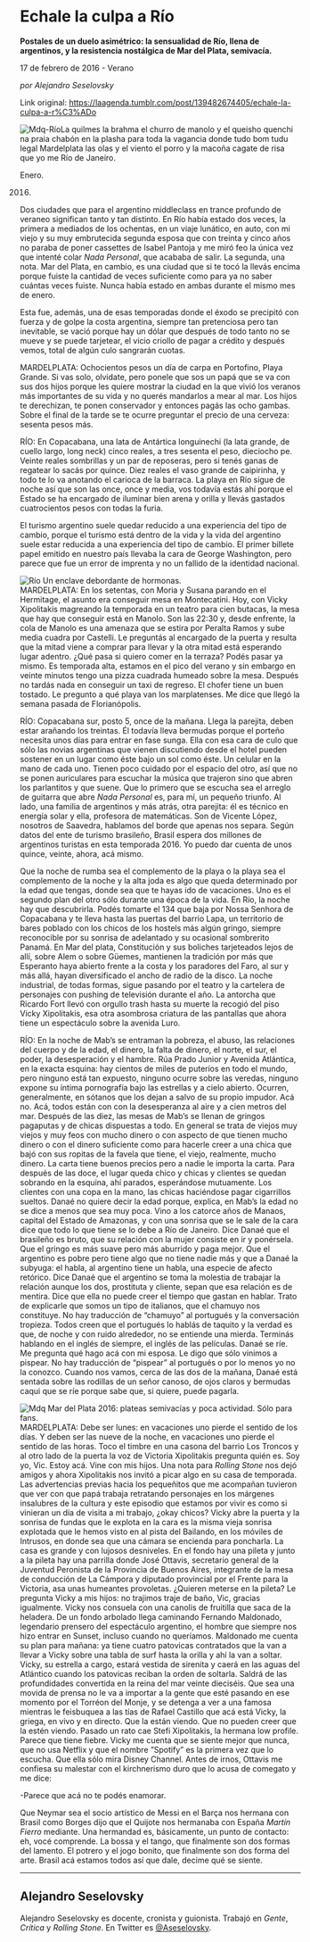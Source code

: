 # Echale la culpa a Río

**Postales de un duelo asimétrico: la sensualidad de Río, llena de argentinos, y la resistencia nostálgica de Mar del Plata, semivacía.**

17 de febrero de 2016 - Verano

_por Alejandro Seselovsky_

Link original: https://laagenda.tumblr.com/post/139482674405/echale-la-culpa-a-r%C3%ADo

![Mdq-Río](https://64.media.tumblr.com/6722c940af256c6ad8a778c982a0ac25/tumblr_inline_pjzt04qKfx1t6q87u_500.jpg)La
quilmes la brahma el churro de manolo y el queisho quenchi na praia
chabón en la plasha para toda la vagancia donde tudo bom tudu legal
Mardelplata las olas y el viento el porro y la macoña cagate de risa
que yo me Río de Janeiro.

Enero.

2016.

Dos
ciudades que para el argentino middleclass en trance profundo de
veraneo significan tanto y tan distinto. En Río había estado dos
veces, la primera a mediados de los ochentas, en un viaje lunático,
en auto, con mi viejo y su muy embrutecida segunda esposa que con
treinta y cinco años no paraba de poner cassettes de Isabel Pantoja
y me miró feo la única vez que intenté colar *Nada Personal*,
que acababa de salir. La segunda, una nota. Mar del Plata, en cambio,
es una ciudad que si te tocó la llevás encima porque fuiste la
cantidad de veces suficiente como para ya no saber cuántas veces
fuiste. Nunca había estado en ambas durante el mismo mes de enero. 


Esta
fue, además, una de esas temporadas donde el éxodo se precipitó
con fuerza y de golpe la costa argentina, siempre tan pretenciosa
pero tan inevitable, se vació porque hay un dólar que después de
todo tanto no se mueve y se puede tarjetear, el vicio criollo de
pagar a crédito y después vemos, total de algún culo sangrarán
cuotas.

MARDELPLATA:
Ochocientos pesos un día de carpa en Portofino, Playa Grande. Si vas
solo, olvidate, pero ponele que sos un papá que se va con sus dos
hijos porque les quiere mostrar la ciudad en la que vivió los
veranos más importantes de su vida y no querés  mandarlos a mear al
mar. Los hijos te derechizan, te ponen conservador y entonces pagás
las ocho gambas. Sobre el final de la tarde se te ocurre preguntar el
precio de una cerveza: sesenta pesos más.

RÍO:
En Copacabana, una lata de Antártica longuinechi (la lata grande, de
cuello largo, long neck) cinco reales, a tres sesenta el peso,
dieciocho pe. Veinte reales sombrillas y un par de reposeras, pero si
tenés ganas de regatear lo sacás por quince. Diez reales el vaso
grande de caipirinha, y todo te lo va anotando el carioca de la
barraca. La playa en Río sigue de noche así que son las once, once
y media, vos todavía estás ahí porque el Estado se ha encargado de
iluminar bien arena y orilla y llevás gastados cuatrocientos pesos
con todas la furia.  


El
turismo argentino suele quedar reducido a una experiencia del tipo de
cambio, porque el turismo está dentro de la vida y la vida del
argentino suele estar reducida a una experiencia del tipo de cambio.
El primer billete papel emitido en nuestro país llevaba la cara de
George Washington, pero parece que fue un error de imprenta y no un
fallido de la identidad nacional.

![Río](https://64.media.tumblr.com/87fda648f4dd8db76be3366e9b869bcd/tumblr_inline_pjzt05AjO71t6q87u_500.jpg) Un enclave debordante de hormonas.   
MARDELPLATA:
En los setentas, con Moria y Susana parando en el Hermitage, el
asunto era conseguir mesa en Montecatini. Hoy, con Vicky Xipolitakis
magreando la temporada en un teatro para cien butacas, la mesa que
hay que conseguir está en Manolo. Son las 22:30 y, desde enfrente,
la cola de Manolo es una amenaza que se estira por Peralta Ramos y
sube media cuadra por Castelli. Le preguntás al encargado de la
puerta y resulta que la mitad viene a comprar para llevar y la otra
mitad está esperando lugar adentro. ¿Qué pasa si quiero comer en
la terraza? Podés pasar ya mismo. Es temporada alta, estamos en el
pico del verano y sin embargo en veinte minutos tengo una pizza
cuadrada humeado sobre la mesa. Después no tardás nada en conseguir
un taxi de regreso. El chofer tiene un buen tostado. Le pregunto a
qué playa van los marplatenses. Me dice que llegó la semana pasada
de Florianópolis. 


RÍO:
Copacabana sur, posto 5, once de la mañana. Llega la parejita, deben
estar arañando los treintas. Él todavía lleva bermudas porque el
porteño necesita unos días para entrar en fase sunga. Ella con esa
cara de culo que sólo las novias argentinas que vienen discutiendo
desde el hotel pueden sostener en un lugar como éste bajo un sol
como éste. Un celular en la mano de cada uno. Tienen poco cuidado
por el espacio del otro, así que no se ponen auriculares para
escuchar la música que trajeron sino que abren los parlantitos y que
suene. Que lo primero que se escucha sea el arreglo de guitarra que
abre *Nada Personal* es, para mí, un pequeño triunfo. Al lado,
una familia de argentinos y más atrás, otra parejita: él es
técnico en energía solar y ella, profesora de matemáticas. Son de
Vicente López, nosotros de Saavedra, hablamos del borde que apenas
nos separa. Según datos del ente de turismo brasileño, Brasil
espera dos millones de argentinos turistas en esta temporada 2016. Yo
puedo dar cuenta de unos quince, veinte, ahora, acá mismo.

Que
la noche de rumba sea el complemento de la playa o la playa sea el
complemento de la noche y la alta joda es algo que queda determinado
por la edad que tengas, donde sea que te hayas ido de vacaciones. Uno
es el segundo plan del otro sólo durante una época de la vida. En
Río, la noche hay que descubrirla. Podés tomarte el 134 que baja
por Nossa Senhora de Copacabana y te lleva hasta las puertas del
barrio Lapa, un territorio de bares poblado con los chicos de los
hostels más algún gringo, siempre reconocible por su sonrisa de
adelantado y su ocasional sombrerito Panamá. En Mar del plata,
Constitución y sus boliches tarjeteados lejos de allí, sobre Alem o
sobre Güemes, mantienen la tradición por más que Esperanto haya
abierto frente a la costa y los paradores del Faro, al sur y más
allá, hayan diversificado el ancho de radio de la disco. La noche
industrial, de todas formas, sigue pasando por el teatro y la
cartelera de personajes con pushing de televisión durante el año.
La antorcha que Ricardo Fort llevó con orgullo trash hasta su muerte
la recogió del piso Vicky Xipolitakis, esa otra asombrosa criatura
de las pantallas que ahora tiene un espectáculo sobre la avenida
Luro.    


RÍO:
En la noche de Mab’s se entraman la pobreza, el abuso, las relaciones
del cuerpo y de la edad,   el dinero, la falta de dinero, el norte,
el sur, el poder, la desesperación y el hambre. Rúa Prado Junior y
Avenida Atlántica, en la exacta esquina: hay cientos de miles de
puteríos en todo el mundo, pero ninguno está tan expuesto, ninguno
ocurre sobre las veredas, ninguno expone su íntima pornografía bajo
las estrellas y a cielo abierto. Ocurren, generalmente, en sótanos
que los dejan a salvo de su propio impudor. Acá no. Acá, todos
están con con la desesperanza al aire y a cien metros del mar.
Después de las diez, las mesas de Mab’s se llenan de gringos
pagaputas y de chicas dispuestas a todo. En general se trata de
viejos muy viejos y muy feos con mucho dinero o con aspecto de que
tienen mucho dinero o con el dinero suficiente como para hacerle
creer a una chica que bajó con sus ropitas de la favela que tiene,
el viejo, realmente, mucho dinero. La carta tiene buenos precios pero
a nadie le importa la carta. Para después de las doce, el lugar
queda chico y chicas y clientes se quedan sobrando en la esquina, ahí
parados, esperándose mutuamente. Los clientes con una copa en la
mano, las chicas haciéndose pagar cigarrillos sueltos. Danaé no
quiere decir la edad porque, explica, en Mab’s la edad no se dice a
menos que sea muy poca. Vino a los catorce años de Manaos, capital
del Estado de Amazonas, y con una sonrisa que se le sale de la cara
dice que todo lo que tiene se lo debe a Río de Janeiro. Dice Danaé
que el brasileño es bruto, que su relación con la mujer consiste en
ir y ponérsela. Que el gringo es más suave pero más aburrido y
paga mejor. Que el argentino es pobre pero tiene algo que no tiene
nadie más y que a Danaé la subyuga: el habla, al argentino tiene un
habla, una especie de afecto retórico. Dice Danaé que el argentino
se toma la molestia de trabajar la relación aunque los dos,
prostituta y cliente, sepan que esa relación es de mentira. Dice que
ella no puede creer el tiempo que gastan en hablar. Trato de
explicarle que somos un tipo de italianos, que el chamuyo nos
constituye. No hay traducción de “chamuyo” al portugués y la
conversación tropieza. Todos creen que el portugués lo hablás de
taquito y la verdad es que, de noche y con ruido alrededor, no se
entiende una mierda. Terminás hablando en el  inglés de siempre, el
inglés de las películas. Danaé se ríe. Me pregunta qué hago acá
con mi esposa. Le digo que sólo vinimos a pispear. No hay traducción
de “pispear” al portugués o por lo menos yo no la conozco.
Cuando nos vamos, cerca de las dos de la mañana, Danaé está
sentada sobre las rodillas de un señor canoso, de ojos claros y
bermudas caqui que se ríe porque sabe que, si quiere, puede pagarla.

![Mdq](https://64.media.tumblr.com/80ec1e8871989c652f1460c7837b1b59/tumblr_inline_pjzt06qg1e1t6q87u_500.jpg) Mar del Plata 2016: plateas semivacías y poca actividad. Sólo para fans.   
MARDELPLATA:
Debe ser lunes: en vacaciones uno pierde el sentido de los días. Y
deben ser las nueve de la noche, en vacaciones uno pierde el sentido
de las horas. Toco el timbre en una casona del barrio Los Troncos y
al otro lado de la puerta la voz de Victoria Xipolitakis pregunta
quién es. Soy yo, Vic. Estoy acá. Vine con mis hijos. Una nota para
*Rolling Stone* nos dejó amigos y ahora Xipolitakis nos invitó
a picar algo en su casa de temporada. Las advertencias previas hacia
los pequeñitos que me acompañan tuvieron que ver con que papá
trabaja retratando personajes en los márgenes insalubres de la
cultura y este episodio que estamos por vivir es como si vinieran un
día de visita a mi trabajo, ¿okay chicos? Vicky abre la puerta y la
sonrisa de fundas que le explota en la cara es la misma vieja sonrisa
explotada que le hemos visto en al pista del Bailando, en los móviles
de Intrusos, en donde sea que una cámara se encienda para poncharla.
La casa es grande y con lujosos desniveles. En el fondo hay una
pileta y junto a la pileta hay una parrilla donde José Ottavis,
secretario general de la Juventud Peronista de la Provincia de Buenos
Aires, integrante de la mesa de conducción de La Cámpora y diputado
provincial por el Frente para la Victoria, asa unas humeantes
provoletas. ¿Quieren meterse en la pileta? Le pregunta Vicky a mis
hijos: no trajimos traje de baño, Vic, gracias igualmente. Vicky nos
consuela con una canolis de fruitilla que saca de la heladera. De un
fondo arbolado llega caminando Fernando Maldonado, legendario
prensero del espectáculo argentino, el hombre que siempre nos hizo
entrar en Sunset, incluso cuando no queríamos. Maldonado me cuenta
su plan para mañana: ya tiene cuatro patovicas contratados que la
van a llevar a Vicky sobre una tabla de surf hasta la orilla y ahí
la van a soltar. Vicky, su estrella a cargo, estará vestida de
sirenita y caerá en las aguas del Atlántico cuando los patovicas
reciban la orden de soltarla. Saldrá de las profundidades convertida
en la reina del mar veinte dieciséis. Que sea una movida de prensa
no le va a importar a la gente que esté pasando en ese momento por
el Torréon del Monje, y se detenga a ver a una famosa mientras le
feisbuquea a las tías de Rafael Castillo que acá está Vicky, la
griega, en vivo y en directo. Que la están viendo. Que no pueden
creer que la estén viendo. Pasado un rato cae Stefi Xipolitakis, la
hermana low profile. Parece que tiene fiebre. Vicky me cuenta que se
siente mejor que nunca, que no usa Netflix y que el nombre ”Spotify”
es la primera vez que lo escucha. Que ella sólo mira Disney Channel.
Antes de irnos, Ottavis me confiesa su malestar con el kirchnerismo
duro que lo acusa de comegato y me dice: 


-Parece
que acá no te podés enamorar.

Que
Neymar sea el socio artístico de Messi en el Barça nos hermana con
Brasil como Borges dijo que el Quijote nos hermanaba con España
*Martín Fierro* mediante. Una hermandad es, básicamente, un
punto de contacto: eh, vocé comprende. La bossa y el tango, que
finalmente son dos formas del lamento. El potrero y el jogo bonito,
que finalmente son dos forma del arte. Brasil acá estamos todos así
que dale, decime qué se siente.

  




---

 Alejandro Seselovsky
---------------------

 Alejandro Seselovsky es docente, cronista y guionista. Trabajó en *Gente*, *Crítica* y *Rolling Stone*. En Twitter es [@Aseselovsky](https://twitter.com/Aseselovsky). 

